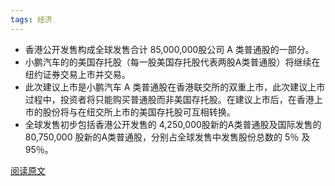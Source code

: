 ```yaml
---
tags: 经济
---
```




* 香港公开发售构成全球发售合计 85,000,000股公司 A 类普通股的一部分。
* 小鹏汽车的的美国存托股（每一股美国存托股代表两股A类普通股）将继续在纽约证券交易上市并交易。
* 此次建议上市是小鹏汽车 A 类普通股在香港联交所的双重上市，此次建议上市过程中，投资者将只能购买普通股而非美国存托股。在建议上市后，在香港上市的股份将与在纽交所上市的美国存托股可互相转换。
* 全球发售初步包括香港公开发售的 4,250,000股新的A类普通股及国际发售的 80,750,000 股新的A类普通股，分别占全球发售中发售股份总数的 5％ 及 95％。

[阅读原文](https://mp.weixin.qq.com/s/ux0N5-T_snFJbkTAaemT4g)